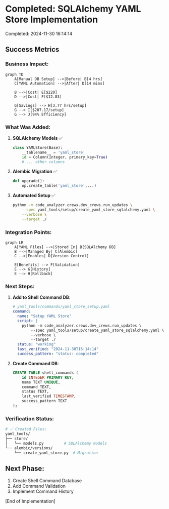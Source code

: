 # Completed: SQLAlchemy YAML Store Implementation
Completed: 2024-11-30 16:14:14

## Success Metrics
### Business Impact:
```mermaid
graph TD
    A[Manual DB Setup] -->|Before| B[4 hrs]
    C[YAML Automation] -->|After| D[14 mins]
    
    B -->|Cost| E[$220]
    D -->|Cost| F[$12.83]
    
    G[Savings] --> H[3.77 hrs/setup]
    G --> I[$207.17/setup]
    G --> J[94% Efficiency]
```

### What Was Added:
1. **SQLAlchemy Models** ✅
   ```python
   class YAMLStore(Base):
       __tablename__ = 'yaml_store'
       id = Column(Integer, primary_key=True)
       # ... other columns
   ```

2. **Alembic Migration** ✅
   ```python
   def upgrade():
       op.create_table('yaml_store',...)
   ```

3. **Automated Setup** ✅
   ```bash
   python -m code_analyzer.crews.dev_crews.run_updates \
       --spec yaml_tools/setup/create_yaml_store_sqlalchemy.yaml \
       --verbose \
       --target ./
   ```

### Integration Points:
```mermaid
graph LR
    A[YAML Files] -->|Stored In| B[SQLAlchemy DB]
    B -->|Managed By| C[Alembic]
    C -->|Enables| D[Version Control]
    
    E[Benefits] --> F[Validation]
    E --> G[History]
    E --> H[Rollback]
```

### Next Steps:
1. **Add to Shell Command DB**:
   ```yaml
   # yaml_tools/commands/yaml_store_setup.yaml
   command:
     name: "Setup YAML Store"
     script: |
       python -m code_analyzer.crews.dev_crews.run_updates \
           --spec yaml_tools/setup/create_yaml_store_sqlalchemy.yaml \
           --verbose \
           --target ./
     status: "working"
     last_verified: "2024-11-30T16:14:14"
     success_pattern: "status: completed"
   ```

2. **Create Command DB**:
   ```sql
   CREATE TABLE shell_commands (
       id INTEGER PRIMARY KEY,
       name TEXT UNIQUE,
       command TEXT,
       status TEXT,
       last_verified TIMESTAMP,
       success_pattern TEXT
   );
   ```

### Verification Status:
```bash
# ✅ Created Files:
yaml_tools/
├── store/
│   └── models.py         # SQLAlchemy models
└── alembic/versions/
    └── create_yaml_store.py  # Migration
```

## Next Phase:
1. Create Shell Command Database
2. Add Command Validation
3. Implement Command History

[End of Implementation] 
